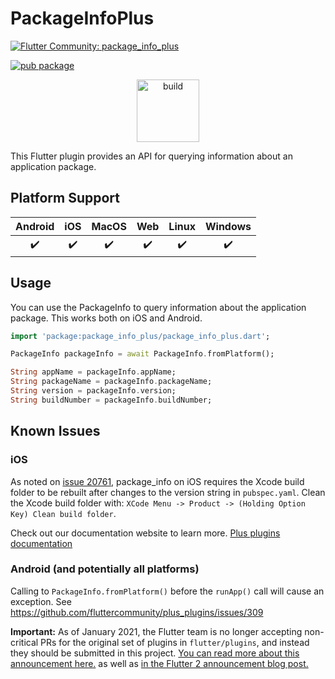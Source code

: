 # PackageInfoPlus

[![Flutter Community: package_info_plus](https://fluttercommunity.dev/_github/header/package_info_plus)](https://github.com/fluttercommunity/community)

[![pub package](https://img.shields.io/pub/v/package_info_plus.svg)](https://pub.dev/packages/package_info_plus)

<p class="center">
<center><a href="https://flutter.dev/docs/development/packages-and-plugins/favorites" target="_blank" rel="noreferrer noopener"><img src="../../website/static/img/flutter-favorite-badge.png" width="100" alt="build"></a></center>
</p>
This Flutter plugin provides an API for querying information about an
application package.

## Platform Support

| Android | iOS | MacOS | Web | Linux | Windows |
| :-----: | :-: | :---: | :-: | :---: | :-----: |
|   ✔️    | ✔️  |  ✔️   | ✔️  |  ✔️   |   ✔️    |

## Usage

You can use the PackageInfo to query information about the
application package. This works both on iOS and Android.

```dart
import 'package:package_info_plus/package_info_plus.dart';

PackageInfo packageInfo = await PackageInfo.fromPlatform();

String appName = packageInfo.appName;
String packageName = packageInfo.packageName;
String version = packageInfo.version;
String buildNumber = packageInfo.buildNumber;
```

## Known Issues

### iOS

As noted on [issue 20761](https://github.com/flutter/flutter/issues/20761#issuecomment-493434578), package_info on iOS
requires the Xcode build folder to be rebuilt after changes to the version string in `pubspec.yaml`.
Clean the Xcode build folder with:
`XCode Menu -> Product -> (Holding Option Key) Clean build folder`.

Check out our documentation website to learn more. [Plus plugins documentation](https://plus.fluttercommunity.dev/docs/overview)

### Android (and potentially all platforms)

Calling to `PackageInfo.fromPlatform()` before the `runApp()` call will cause an exception.
See https://github.com/fluttercommunity/plus_plugins/issues/309

**Important:** As of January 2021, the Flutter team is no longer accepting non-critical PRs for the original set of plugins in `flutter/plugins`, and instead they should be submitted in this project. [You can read more about this announcement here.](https://github.com/flutter/plugins/blob/master/CONTRIBUTING.md#important-note) as well as [in the Flutter 2 announcement blog post.](https://medium.com/flutter/whats-new-in-flutter-2-0-fe8e95ecc65)
